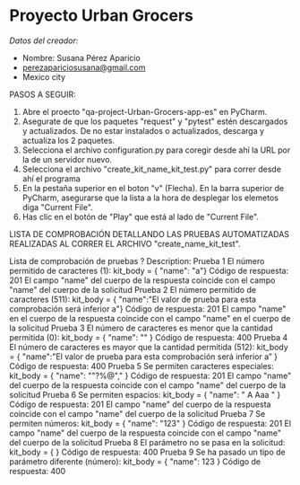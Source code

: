 
# Proyecto Urban Grocers 

*Datos del creador:*

- Nombre: Susana Pérez Aparicio
- perezapariciosusana@gmail.com
- Mexico city

PASOS A SEGUIR:

1. Abre el proecto "qa-project-Urban-Grocers-app-es" en PyCharm.
2. Asegurate de que los paquetes "request" y "pytest" estén descargados y actualizados. De no estar instalados o actualizados, descarga y actualiza los 2 paquetes. 
3. Selecciona el archivo configuration.py para coregir desde ahí la URL por la de un servidor nuevo. 
4. Selecciona el archivo "create_kit_name_kit_test.py" para correr desde ahí el programa
5. En la pestaña superior en el boton "v" (Flecha). En la barra superior de PyCharm, asegurarse que la lista a la hora de desplegar los elemetos diga "Current File".
6. Has clic en el botón de "Play" que está al lado de "Current File".  

LISTA DE COMPROBACIÓN DETALLANDO LAS PRUEBAS AUTOMATIZADAS REALIZADAS AL CORRER EL ARCHIVO "create_name_kit_test".

Lista de comprobación de pruebas ? Description: Prueba 1 El número permitido de caracteres (1): kit_body = { "name": "a"} Código de respuesta: 201 El campo "name" del cuerpo de la respuesta coincide con el campo "name" del cuerpo de la solicitud Prueba 2 El número permitido de caracteres (511): kit_body = { "name":"El valor de prueba para esta comprobación será inferior a"} Código de respuesta: 201 El campo "name" en el cuerpo de la respuesta coincide con el campo "name" en el cuerpo de la solicitud Prueba 3 El número de caracteres es menor que la cantidad permitida (0): kit_body = { "name": "" } Código de respuesta: 400 Prueba 4 El número de caracteres es mayor que la cantidad permitida (512): kit_body = { "name":"El valor de prueba para esta comprobación será inferior a” } Código de respuesta: 400 Prueba 5 Se permiten caracteres especiales: kit_body = { "name": ""?%@"," } Código de respuesta: 201 El campo "name" del cuerpo de la respuesta coincide con el campo "name" del cuerpo de la solicitud Prueba 6 Se permiten espacios: kit_body = { "name": " A Aaa " } Código de respuesta: 201 El campo "name" del cuerpo de la respuesta coincide con el campo "name" del cuerpo de la solicitud Prueba 7 Se permiten números: kit_body = { "name": "123" } Código de respuesta: 201 El campo "name" del cuerpo de la respuesta coincide con el campo "name" del cuerpo de la solicitud Prueba 8 El parámetro no se pasa en la solicitud: kit_body = { } Código de respuesta: 400 Prueba 9 Se ha pasado un tipo de parámetro diferente (número): kit_body = { "name": 123 } Código de respuesta: 400
